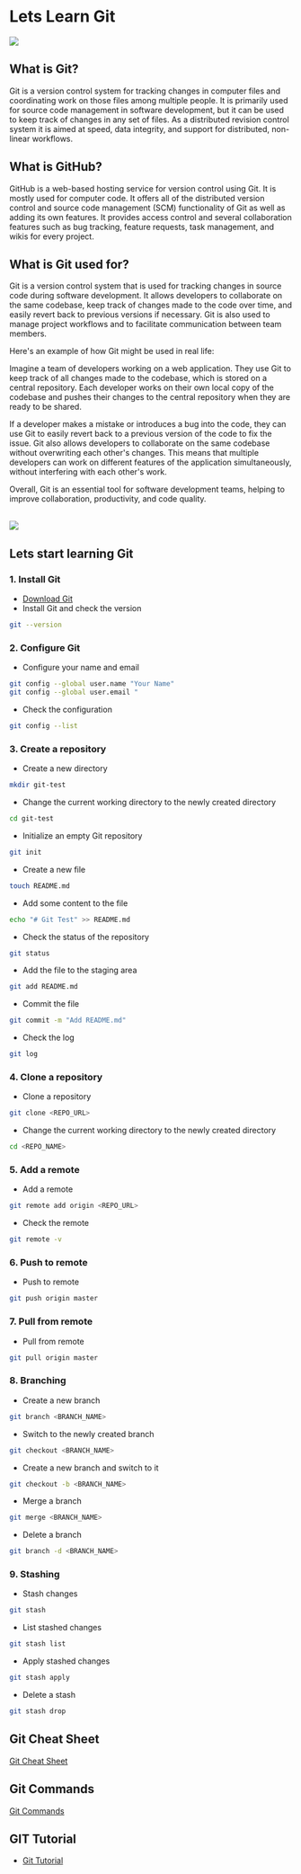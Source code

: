 # Lets Learn Git

<img src="https://miro.medium.com/v2/resize:fit:600/0*VcMPr1unIjAIHw2j.jpg" />

## What is Git?

Git is a version control system for tracking changes in computer files and coordinating work on those files among multiple people. It is primarily used for source code management in software development, but it can be used to keep track of changes in any set of files. As a distributed revision control system it is aimed at speed, data integrity, and support for distributed, non-linear workflows.

## What is GitHub?

GitHub is a web-based hosting service for version control using Git. It is mostly used for computer code. It offers all of the distributed version control and source code management (SCM) functionality of Git as well as adding its own features. It provides access control and several collaboration features such as bug tracking, feature requests, task management, and wikis for every project.

## What is Git used for?

Git is a version control system that is used for tracking changes in source code during software development. It allows developers to collaborate on the same codebase, keep track of changes made to the code over time, and easily revert back to previous versions if necessary. Git is also used to manage project workflows and to facilitate communication between team members.

Here's an example of how Git might be used in real life:

Imagine a team of developers working on a web application. They use Git to keep track of all changes made to the codebase, which is stored on a central repository. Each developer works on their own local copy of the codebase and pushes their changes to the central repository when they are ready to be shared.

If a developer makes a mistake or introduces a bug into the code, they can use Git to easily revert back to a previous version of the code to fix the issue. Git also allows developers to collaborate on the same codebase without overwriting each other's changes. This means that multiple developers can work on different features of the application simultaneously, without interfering with each other's work.

Overall, Git is an essential tool for software development teams, helping to improve collaboration, productivity, and code quality.

<br/>
<img src="https://miro.medium.com/v2/resize:fit:348/1*_n16mieVkVFP0YazJVARPw.png" />
<br/>

## Lets start learning Git

### 1. Install Git

- [Download Git](https://git-scm.com/downloads)
- Install Git and check the version

```bash
git --version
```

### 2. Configure Git

- Configure your name and email

```bash
git config --global user.name "Your Name"
git config --global user.email "
```

- Check the configuration

```bash
git config --list
```

### 3. Create a repository

- Create a new directory

```bash
mkdir git-test
```

- Change the current working directory to the newly created directory

```bash
cd git-test
```

- Initialize an empty Git repository

```bash
git init
```

- Create a new file

```bash
touch README.md
```

- Add some content to the file

```bash
echo "# Git Test" >> README.md
```

- Check the status of the repository

```bash
git status
```

- Add the file to the staging area

```bash
git add README.md
```

- Commit the file

```bash
git commit -m "Add README.md"
```

- Check the log

```bash
git log
```

### 4. Clone a repository

- Clone a repository

```bash
git clone <REPO_URL>
```

- Change the current working directory to the newly created directory

```bash
cd <REPO_NAME>
```

### 5. Add a remote

- Add a remote

```bash
git remote add origin <REPO_URL>
```

- Check the remote

```bash
git remote -v
```

### 6. Push to remote

- Push to remote

```bash
git push origin master
```

### 7. Pull from remote

- Pull from remote

```bash
git pull origin master
```

### 8. Branching

- Create a new branch

```bash
git branch <BRANCH_NAME>
```

- Switch to the newly created branch

```bash
git checkout <BRANCH_NAME>
```

- Create a new branch and switch to it

```bash
git checkout -b <BRANCH_NAME>
```

- Merge a branch

```bash
git merge <BRANCH_NAME>
```

- Delete a branch

```bash
git branch -d <BRANCH_NAME>
```

### 9. Stashing

- Stash changes

```bash
git stash
```

- List stashed changes

```bash
git stash list
```

- Apply stashed changes

```bash
git stash apply
```

- Delete a stash

```bash
git stash drop
```

## Git Cheat Sheet

[Git Cheat Sheet](https://education.github.com/git-cheat-sheet-education.pdf)

## Git Commands

[Git Commands](https://git-scm.com/docs)

## GIT Tutorial

- [Git Tutorial](https://www.tutorialspoint.com/git/index.htm)
